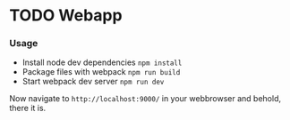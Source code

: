 # TODO Webapp
 
### Usage

- Install node dev dependencies ```npm install```
- Package files with webpack ```npm run build```
- Start webpack dev server ```npm run dev```

Now navigate to ```http://localhost:9000/``` in your webbrowser and behold, there it is.
